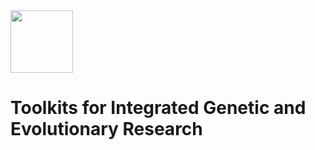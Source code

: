 <img src="https://www.dropbox.com/s/dvj9pyol9rgdp82/pgl.png" height=100 align="center"> 

# Toolkits for Integrated Genetic and Evolutionary Research

